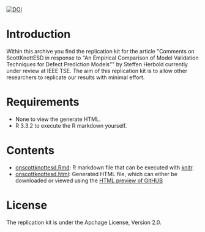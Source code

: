 [![DOI](https://zenodo.org/badge/86065927.svg)](https://zenodo.org/badge/latestdoi/86065927)

Introduction
============

Within this archive you find the replication kit for the article "Comments on ScottKnottESD in response to "An Empirical Comparison of Model Validation Techniques for Defect Prediction Models"" by Steffen Herbold currently under review at IEEE TSE. The aim of this replication kit is to allow other researchers to replicate our results with minimal effort. 

Requirements
============
- None to view the generate HTML.
- R 3.3.2 to execute the R markdown yourself.

Contents
========
- [onscottknottesd.Rmd](onscottknottesd.Rmd): R markdown file that can be executed with [knitr](https://yihui.name/knitr/).
- [onscottknottesd.html](onscottknottesd.html): Generated HTML file, which can either be downloaded or viewed using the [HTML preview of GitHUB](http://htmlpreview.github.io/?https://github.com/sherbold/replication-kit-tse-2017-comment-scottknottesd/blob/master/onscottknottesd.html)

License
=======
The replication kit is under the Apchage License, Version 2.0.
